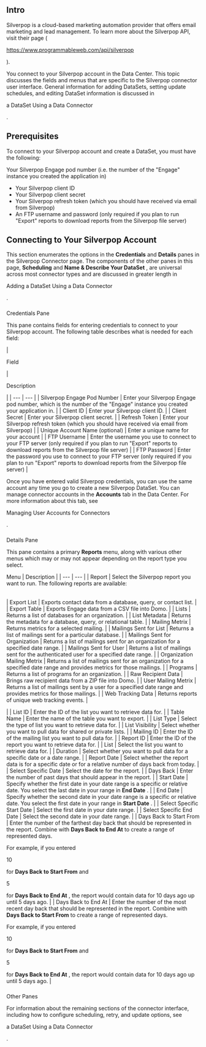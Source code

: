 

Intro
-------

Silverpop is a cloud-based marketing automation provider that offers email marketing and lead management. To learn more about the Silverpop API, visit their page (

https://www.programmableweb.com/api/silverpop

).


 You connect to your Silverpop account in the Data Center. This topic discusses the fields and menus that are specific to the Silverpop connector user interface. General information for adding DataSets, setting update schedules, and editing DataSet information is discussed in

a DataSet Using a Data Connector

.


 Prerequisites
---------------

To connect to your Silverpop account and create a DataSet, you must have the following:

 Your Silverpop Engage pod number (i.e. the number of the "Engage" instance you created the application in)
* Your Silverpop client ID
* Your Silverpop client secret
* Your Silverpop refresh token (which you should have received via email from Silverpop)
* An FTP username and password (only required if you plan to run "Export" reports to download reports from the Silverpop file server)

Connecting to Your Silverpop Account
--------------------------------------


 This section enumerates the options in the
 **Credentials**
 and
 **Details**
 panes in the Silverpop Connector page. The components of the other panes in this page,
 **Scheduling**
 and
 **Name & Describe Your DataSet**
 , are universal across most connector types and are discussed in greater length in

Adding a DataSet Using a Data Connector

.


###

Credentials Pane


 This pane contains fields for entering credentials to connect to your Silverpop account. The following table describes what is needed for each field:


|

Field

|

Description

|
| --- | --- |
|
 Silverpop Engage Pod Number
  |
 Enter your Silverpop Engage pod number, which is the number of the "Engage" instance you created your application in.
  |
|
 Client ID
  |
 Enter your Silverpop client ID.
  |
|
 Client Secret
  |
 Enter your Silverpop client secret.
  |
|
 Refresh Token
  |
 Enter your Silverpop refresh token (which you should have received via email from Silverpop)
  |
|
 Unique Account Name (optional)
  |
 Enter a unique name for your account
  |
|
 FTP Username
  |
 Enter the username you use to connect to your FTP server (only required if you plan to run "Export" reports to download reports from the Silverpop file server)
  |
|
 FTP Password
  |
 Enter the password you use to connect to your FTP server (only required if you plan to run "Export" reports to download reports from the Silverpop file server)
  |


 Once you have entered valid Silverpop credentials, you can use the same account any time you go to create a new Silverpop DataSet. You can manage connector accounts in the
 **Accounts**
 tab in the Data Center. For more information about this tab, see

Managing User Accounts for Connectors

.


###
 Details Pane

This pane contains a primary
 **Reports**
 menu, along with various other menus which may or may not appear depending on the report type you select.


 Menu
  |
 Description
  |
| --- | --- |
|
 Report
  |
 Select the Silverpop report you want to run. The following reports are available:


|  |  |
| --- | --- |
|
 Export List
  |
 Exports contact data from a database, query, or contact list.
  |
|
 Export Table
  |
 Exports Engage data from a CSV file into Domo.
  |
|
 Lists
  |
 Returns a list of databases for an organization.
  |
|
 List Metadata
  |
 Returns the metadata for a database, query, or relational table.
  |
|
 Mailing Metrix
  |
 Returns metrics for a selected mailing.
  |
|
 Mailings Sent for List
  |
 Returns a list of mailings sent for a particular database.
  |
|
 Mailings Sent for Organization
  |
 Returns a list of mailings sent for an organization for a specified date range.
  |
|
 Mailings Sent for User
  |
 Returns a list of mailings sent for the authenticated user for a specified date range.
  |
|
 Organization Mailing Metrix
  |
 Returns a list of mailings sent for an organization for a specified date range and provides metrics for those mailings.
  |
|
 Programs
  |
 Returns a list of programs for an organization.
  |
|
 Raw Recipient Data
  |
 Brings raw recipient data from a ZIP file into Domo.
  |
|
 User Mailing Metrix
  |
 Returns a list of mailings sent by a user for a specified date range and provides metrics for those mailings.
  |
|
 Web Tracking Data
  |
 Returns reports of unique web tracking events.
  |

|
|
 List ID
  |
 Enter the ID of the list you want to retrieve data for.
  |
|
 Table Name
  |
 Enter the name of the table you want to export.
  |
|
 List Type
  |
 Select the type of list you want to retrieve data for.
  |
|
 List Visibility
  |
 Select whether you want to pull data for shared or private lists.
  |
|
 Mailing ID
  |
 Enter the ID of the mailing list you want to pull data for.
  |
|
 Report ID
  |
 Enter the ID of the report you want to retrieve data for.
  |
|
 List
  |
 Select the list you want to retrieve data for.
  |
|
 Duration
  |
 Select whether you want to pull data for a specific date or a date range.
  |
|
 Report Date
  |
 Select whether the report data is for a specific date or for a relative number of days back from today.
  |
|
 Select Specific Date
  |
 Select the date for the report.
  |
|
 Days Back
  |
 Enter the number of past days that should appear in the report.
  |
|
 Start Date
  |
 Specify whether the first date in your date range is a specific or relative date. You select the last date in your range in
 **End Date**
 .
  |
|
 End Date
  |
 Specify whether the second date in your date range is a specific or relative date. You select the first date in your range in
 **Start Date**
 .
  |
|
 Select Specific Start Date
  |
 Select the first date in your date range.
  |
|
 Select Specific End Date
  |
 Select the second date in your date range.
  |
|
 Days Back to Start From
  |
 Enter the number of the farthest day back that should be represented in the report. Combine with
 **Days Back to End At**
 to create a range of represented days.


 For example, if you entered

10

for
 **Days Back to Start From**
 and

5

for
 **Days Back to End At**
 , the report would contain data for 10 days ago up until 5 days ago.
  |
|
 Days Back to End At
  |
 Enter the number of the most recent day back that should be represented in the report. Combine with
 **Days Back to Start From**
 to create a range of represented days.


 For example, if you entered

10

for
 **Days Back to Start From**
 and

5

for
 **Days Back to End At**
 , the report would contain data for 10 days ago up until 5 days ago.
  |


###
 Other Panes

For information about the remaining sections of the connector interface, including how to configure scheduling, retry, and update options, see

a DataSet Using a Data Connector

.


